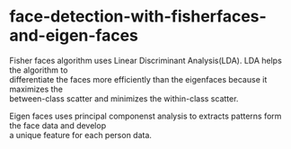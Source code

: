 # face-detection-with-fisherfaces-and-eigen-faces


<p>
  Fisher faces algorithm uses Linear Discriminant Analysis(LDA). LDA helps the algorithm to </br>
  differentiate the faces more efficiently than the eigenfaces because it maximizes the </br>
  between-class scatter and minimizes the within-class scatter.
  </p>

<p>
  Eigen faces uses principal componenst analysis to extracts patterns form the face data and develop </br>
  a unique feature for each person data.
</P>

